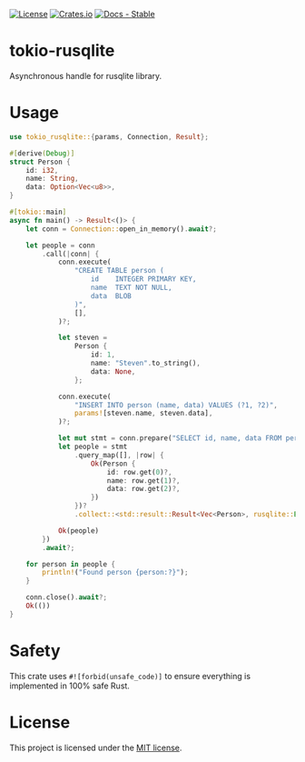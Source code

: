 [![License](https://img.shields.io/crates/l/tokio-rusqlite)](https://choosealicense.com/licenses/mit/)
[![Crates.io](https://img.shields.io/crates/v/tokio-rusqlite)](https://crates.io/crates/tokio-rusqlite)
[![Docs - Stable](https://img.shields.io/crates/v/tokio-rusqlite?color=blue&label=docs)](https://docs.rs/tokio-rusqlite/)

# tokio-rusqlite

Asynchronous handle for rusqlite library.

# Usage

```rust
use tokio_rusqlite::{params, Connection, Result};

#[derive(Debug)]
struct Person {
    id: i32,
    name: String,
    data: Option<Vec<u8>>,
}

#[tokio::main]
async fn main() -> Result<()> {
    let conn = Connection::open_in_memory().await?;

    let people = conn
        .call(|conn| {
            conn.execute(
                "CREATE TABLE person (
                    id    INTEGER PRIMARY KEY,
                    name  TEXT NOT NULL,
                    data  BLOB
                )",
                [],
            )?;

            let steven =
                Person {
                    id: 1,
                    name: "Steven".to_string(),
                    data: None,
                };

            conn.execute(
                "INSERT INTO person (name, data) VALUES (?1, ?2)",
                params![steven.name, steven.data],
            )?;

            let mut stmt = conn.prepare("SELECT id, name, data FROM person")?;
            let people = stmt
                .query_map([], |row| {
                    Ok(Person {
                        id: row.get(0)?,
                        name: row.get(1)?,
                        data: row.get(2)?,
                    })
                })?
                .collect::<std::result::Result<Vec<Person>, rusqlite::Error>>()?;

            Ok(people)
        })
        .await?;

    for person in people {
        println!("Found person {person:?}");
    }

    conn.close().await?;
    Ok(())
}
```

# Safety

This crate uses `#![forbid(unsafe_code)]` to ensure everything is implemented in 100% safe Rust.

# License

This project is licensed under the [MIT license](./LICENSE).
